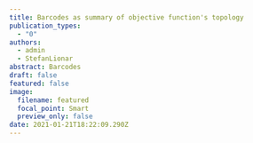 ```yaml
---
title: Barcodes as summary of objective function's topology
publication_types:
  - "0"
authors:
  - admin
  - StefanLionar
abstract: Barcodes
draft: false
featured: false
image:
  filename: featured
  focal_point: Smart
  preview_only: false
date: 2021-01-21T18:22:09.290Z
---
```

